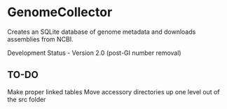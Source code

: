 # GenomeCollector
Creates an SQLite database of genome metadata and downloads assemblies from NCBI.

Development Status - Version 2.0 (post-GI number removal)

## TO-DO
Make proper linked tables
Move accessory directories up one level out of the src folder
